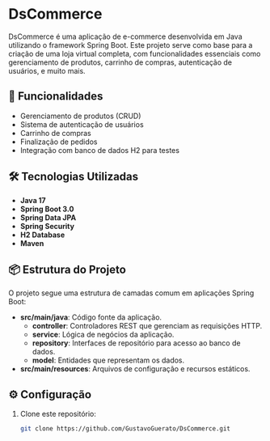 # DsCommerce

DsCommerce é uma aplicação de e-commerce desenvolvida em Java utilizando o framework Spring Boot. Este projeto serve como base para a criação de uma loja virtual completa, com funcionalidades essenciais como gerenciamento de produtos, carrinho de compras, autenticação de usuários, e muito mais.

## 🚀 Funcionalidades

- Gerenciamento de produtos (CRUD)
- Sistema de autenticação de usuários
- Carrinho de compras
- Finalização de pedidos
- Integração com banco de dados H2 para testes

## 🛠️ Tecnologias Utilizadas

- **Java 17**
- **Spring Boot 3.0**
- **Spring Data JPA**
- **Spring Security**
- **H2 Database**
- **Maven**

## 📦 Estrutura do Projeto

O projeto segue uma estrutura de camadas comum em aplicações Spring Boot:

- **src/main/java**: Código fonte da aplicação.
  - **controller**: Controladores REST que gerenciam as requisições HTTP.
  - **service**: Lógica de negócios da aplicação.
  - **repository**: Interfaces de repositório para acesso ao banco de dados.
  - **model**: Entidades que representam os dados.
- **src/main/resources**: Arquivos de configuração e recursos estáticos.

## ⚙️ Configuração

1. Clone este repositório:
   ```bash
   git clone https://github.com/GustavoGuerato/DsCommerce.git
